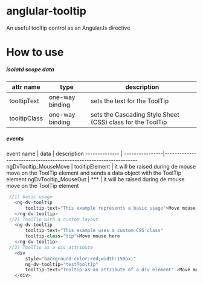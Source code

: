 # anglular-tooltip
An useful tooltip control as an AngularJs directive

# How to use
<h5>isolatd scope data</h5>

  attr name   |     type        |   description    
--------------| ----------------|-------------------------------------------------------------------
tooltipText   | one-way binding | sets the text for the ToolTip
tooltipClass  | one-way binding | sets the Cascading Style Sheet (CSS) class for the ToolTip

<h5>events</h5>
  event name            |     data        |   description    
--------------          | ----------------|-------------------------------------------------------------------
ngDvTooltip_MouseMove   | tooltipElement  | it will be raised during de mouse move on the ToolTip element and sends a data object with the ToolTip element
ngDvTooltip_MouseOut    |       ***       | it will be raised during de mouse move on the ToolTip element




```javascript
 //1) basic usage
   <ng-dv-tooltip
       tooltip-text="This example represents a basic usage">Move mouse here
   </ng-dv-tooltip>
 //2) ToolTip with a custom layout
   <ng-dv-tooltip
       tooltip-text="This example uses a custom CSS class"
       tooltip-class="tip">Move mouse here
   </ng-dv-tooltip>
 //3) ToolTip as a div attribute
   <div
       style="background-color:red;width:150px;"
       ng-dv-tooltip="testTooltip"
       tooltip-text="Tooltip as an attribute of a div element" >Move mouse here
   </div>
```
